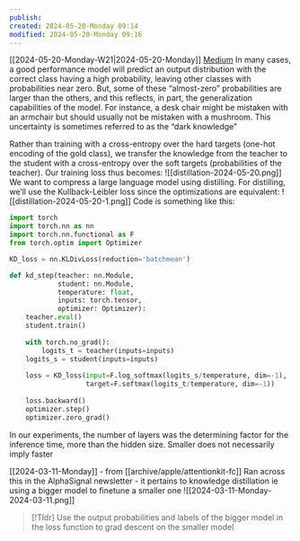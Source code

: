 ```yaml
---
publish: 
created: 2024-05-20-Monday 09:14
modified: 2024-05-20-Monday 09:16
---
```


[[2024-05-20-Monday-W21|2024-05-20-Monday]]
[Medium](https://medium.com/huggingface/distilbert-8cf3380435b5)
In many cases, a good performance model will predict an output distribution with the correct class having a high probability, leaving other classes with probabilities near zero. But, some of these “almost-zero” probabilities are larger than the others, and this reflects, in part, the generalization capabilities of the model.
For instance, a desk chair might be mistaken with an armchair but should usually not be mistaken with a mushroom. This uncertainty is sometimes referred to as the “dark knowledge”

Rather than training with a cross-entropy over the hard targets (one-hot encoding of the gold class), we transfer the knowledge from the teacher to the student with a cross-entropy over the soft targets (probabilities of the teacher). Our training loss thus becomes:
![[distillation-2024-05-20.png]]
We want to compress a large language model using distilling. For distilling, we’ll use the Kullback-Leibler loss since the optimizations are equivalent:
![[distillation-2024-05-20-1.png]]
Code is something like this:
```python
import torch
import torch.nn as nn
import torch.nn.functional as F
from torch.optim import Optimizer

KD_loss = nn.KLDivLoss(reduction='batchmean')

def kd_step(teacher: nn.Module,
            student: nn.Module,
            temperature: float,
            inputs: torch.tensor,
            optimizer: Optimizer):
    teacher.eval()
    student.train()
    
    with torch.no_grad():
        logits_t = teacher(inputs=inputs)
    logits_s = student(inputs=inputs)
    
    loss = KD_loss(input=F.log_softmax(logits_s/temperature, dim=-1),
                   target=F.softmax(logits_t/temperature, dim=-1))
    
    loss.backward()
    optimizer.step()
    optimizer.zero_grad()
```
In our experiments, the number of layers was the determining factor for the inference time, more than the hidden size.
Smaller does not necessarily imply faster

[[2024-03-11-Monday]] - from [[archive/apple/attentionkit-fc]]
Ran across this in the AlphaSignal newsletter - it pertains to knowledge distillation ie using a bigger model to finetune a smaller one
	![[2024-03-11-Monday-2024-03-11.png]]

> [!Tldr] Use the output probabilities and labels of the bigger model in the loss function to grad descent on the smaller model

